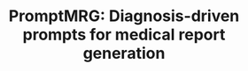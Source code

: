 ---
title: "PromptMRG: Diagnosis-driven prompts for medical report generation"
authors: "Haibo Jin, Haoxuan Che, Yi Lin, Hao Chen" 
pub_date: "2024-03-24"
image: "/static/img/pub/2024_promptmrg.png" 
conf:
  - name: "AAAI"
    url: "https://ojs.aaai.org/index.php/AAAI/article/view/28038"
github:
  - url: "jhb86253817/PromptMRG"
---